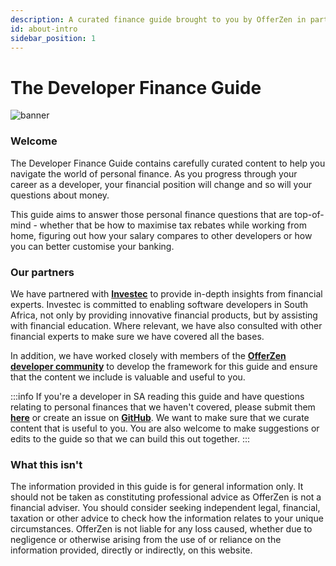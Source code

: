 ```yaml
---
description: A curated finance guide brought to you by OfferZen in partnership with Investec.
id: about-intro
sidebar_position: 1
---
```


# The Developer Finance Guide
![banner](pathname:///img/assets/financeguide.png)
### Welcome

The Developer Finance Guide contains carefully curated content to help you navigate the world of personal finance. As you progress through your career as a developer, your financial position will change and so will your questions about money.&#x20;

This guide aims to answer those personal finance questions that are top-of-mind - whether that be how to maximise tax rebates while working from home, figuring out how your salary compares to other developers or how you can better customise your banking.&#x20;

### Our partners

We have partnered with [**Investec**](https://www.investec.com/en\_za.html) to provide in-depth insights from financial experts. Investec is committed to enabling software developers in South Africa, not only by providing innovative financial products, but by assisting with financial education. Where relevant, we have also consulted with other financial experts to make sure we have covered all the bases.&#x20;

In addition, we have worked closely with members of the [**OfferZen developer community**](https://www.offerzen.com/community) to develop the framework for this guide and ensure that the content we include is valuable and useful to you.&#x20;

:::info
If you're a developer in SA reading this guide and have questions relating to personal finances that we haven't covered, please submit them [**here**](https://8malmkzgvs8.typeform.com/to/oLVWxa8r) or create an issue on [**GitHub**](https://github.com/OfferZen-Community/developers-finance). We want to make sure that we curate content that is useful to you. You are also welcome to make suggestions or edits to the guide so that we can build this out together.
:::

### What this isn't

The information provided in this guide is for general information only. It should not be taken as constituting professional advice as OfferZen is not a financial adviser. You should consider seeking independent legal, financial, taxation or other advice to check how the information relates to your unique circumstances. OfferZen is not liable for any loss caused, whether due to negligence or otherwise arising from the use of or reliance on the information provided, directly or indirectly, on this website.
